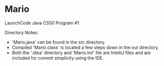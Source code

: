 # Mario
LaunchCode Java CS50 Program #1

Directory Notes:
- 'Mario.java' can be found in the src directory.
- Compiled 'Mario.class' is located a few steps down in the out directory.
- Both the '.idea' directory and 'Mario.iml' file are IntelliJ files and are included for commit simplicity using the IDE.
